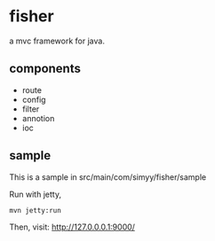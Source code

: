 # fisher
a mvc framework for java.

## components

* route
* config
* filter
* annotion
* ioc

## sample

This is a sample in src/main/com/simyy/fisher/sample

Run with jetty,
```
mvn jetty:run
```

Then, visit: http://127.0.0.0.1:9000/
